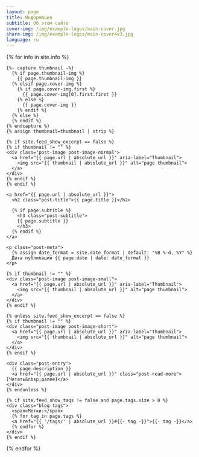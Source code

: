 ```yaml
---
layout: page
title: Информация
subtitle: Об этом сайте
cover-img: /img/example-logos/main-cover.jpg
share-img: /img/example-logos/main-cover4x3.jpg
language: ru
---
```

<div class="posts-list">
  {% for info in site.info %}
  <article class="post-preview">

    {%- capture thumbnail -%}
      {% if page.thumbnail-img %}
        {{ page.thumbnail-img }}
      {% elsif page.cover-img %}
        {% if page.cover-img.first %}
          {{ page.cover-img[0].first.first }}
        {% else %}
          {{ page.cover-img }}
        {% endif %}
      {% else %}
      {% endif %}
    {% endcapture %}
    {% assign thumbnail=thumbnail | strip %}

    {% if site.feed_show_excerpt == false %}
    {% if thumbnail != "" %}
    <div class="post-image post-image-normal">
      <a href="{{ page.url | absolute_url }}" aria-label="Thumbnail">
        <img src="{{ thumbnail | absolute_url }}" alt="page thumbnail">
      </a>
    </div>
    {% endif %}
    {% endif %}

    <a href="{{ page.url | absolute_url }}">
      <h2 class="post-title">{{ page.title }}</h2>

      {% if page.subtitle %}
        <h3 class="post-subtitle">
        {{ page.subtitle }}
        </h3>
      {% endif %}
    </a>

    <p class="post-meta">
      {% assign date_format = site.date_format | default: "%B %-d, %Y" %}
      Дата публикации {{ page.date | date: date_format }}
    </p>

    {% if thumbnail != "" %}
    <div class="post-image post-image-small">
      <a href="{{ page.url | absolute_url }}" aria-label="Thumbnail">
        <img src="{{ thumbnail | absolute_url }}" alt="page thumbnail">
      </a>
    </div>
    {% endif %}

    {% unless site.feed_show_excerpt == false %}
    {% if thumbnail != "" %}
    <div class="post-image post-image-short">
      <a href="{{ page.url | absolute_url }}" aria-label="Thumbnail">
        <img src="{{ thumbnail | absolute_url }}" alt="page thumbnail">
      </a>
    </div>
    {% endif %}

    <div class="post-entry">
      {{ page.description }}
      <a href="{{ page.url | absolute_url }}" class="post-read-more">[Читать&nbsp;далее]</a>
    </div>
    {% endunless %}

    {% if site.feed_show_tags != false and page.tags.size > 0 %}
    <div class="blog-tags">
      <span>Метки:</span>
      {% for tag in page.tags %}
      <a href="{{ '/tags/' | absolute_url }}#{{- tag -}}">{{- tag -}}</a>
      {% endfor %}
    </div>
    {% endif %}

   </article>
  {% endfor %}
</div>
